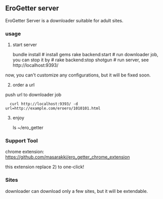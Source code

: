 ## EroGetter server

EroGetter Server is a downloader suitable for adult sites.

### usage

1) start server

    bundle install       # install gems
    rake backend:start   # run downloader job, you can stop it by
                         # rake backend:stop
    shotgun              # run server, see http://localhost:9393/

now, you can't customize any configurations, but it will be fixed soon.

2) order a url

push url to downloader job

      curl http://localhost:9393/ -d url=http://example.com/eroero/1010101.html

3) enjoy

    ls ~/ero_getter

### Support Tool
chrome extension: https://github.com/masarakki/ero_getter_chrome_extension

this extension replace 2) to one-click!

### Sites
 downloader can download only a few sites, but it will be extendable.
